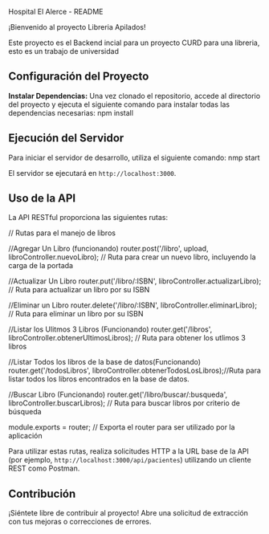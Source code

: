 Hospital El Alerce - README

¡Bienvenido al proyecto Libreria Apilados!

Este proyecto es el Backend incial para un proyecto CURD para una libreria, esto es un trabajo de universidad

## Configuración del Proyecto

**Instalar Dependencias:** 
Una vez clonado el repositorio, accede al directorio del proyecto y ejecuta el siguiente comando para instalar todas las dependencias necesarias:
npm install

## Ejecución del Servidor

Para iniciar el servidor de desarrollo, utiliza el siguiente comando:
nmp start



El servidor se ejecutará en `http://localhost:3000`.

## Uso de la API

La API RESTful proporciona las siguientes rutas:

// Rutas para el manejo de libros

//Agregar Un Libro (funcionando)
router.post('/libro', upload, libroController.nuevoLibro); // Ruta para crear un nuevo libro, incluyendo la carga de la portada

//Actualizar Un Libro
router.put('/libro/:ISBN', libroController.actualizarLibro); // Ruta para actualizar un libro por su ISBN

//Eliminar un Libro
router.delete('/libro/:ISBN', libroController.eliminarLibro); // Ruta para eliminar un libro por su ISBN

//Listar los Ulitmos 3 Libros (Funcionando)
router.get('/libros', libroController.obtenerUltimosLibros); // Ruta para obtener los utlimos 3 libros

//Listar Todos los libros de la base de datos(Funcionando)
router.get('/todosLibros', libroController.obtenerTodosLosLibros);//Ruta para listar todos los libros encontrados en la base de datos.

//Buscar Libro (Funcionando)
router.get('/libro/buscar/:busqueda', libroController.buscarLibros); // Ruta para buscar libros por criterio de búsqueda

module.exports = router; // Exporta el router para ser utilizado por la aplicación


Para utilizar estas rutas, realiza solicitudes HTTP a la URL base de la API (por ejemplo, `http://localhost:3000/api/pacientes`) utilizando un cliente REST como Postman.

## Contribución

¡Siéntete libre de contribuir al proyecto! Abre una solicitud de extracción con tus mejoras o correcciones de errores.


